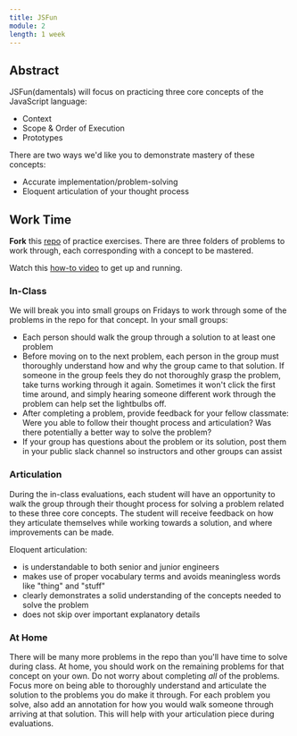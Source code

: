 ```yaml
---
title: JSFun
module: 2
length: 1 week
---
```


## Abstract

JSFun(damentals) will focus on practicing three core concepts of the JavaScript language:

* Context
* Scope & Order of Execution
* Prototypes

There are two ways we'd like you to demonstrate mastery of these concepts:

* Accurate implementation/problem-solving
* Eloquent articulation of your thought process


## Work Time

**Fork** this [repo](https://github.com/turingschool-examples/jsFun) of practice exercises. There are three folders of problems to work through, each corresponding with a concept to be mastered.

Watch this [how-to video](https://vimeo.com/388545928) to get up and running. 


### In-Class

We will break you into small groups on Fridays to work through some of the problems in the repo for that concept. In your small groups:

* Each person should walk the group through a solution to at least one problem
* Before moving on to the next problem, each person in the group must thoroughly understand how and why the group came to that solution. If someone in the group feels they do not thoroughly grasp the problem, take turns working through it again. Sometimes it won't click the first time around, and simply hearing someone different work through the problem can help set the lightbulbs off.
* After completing a problem, provide feedback for your fellow classmate: Were you able to follow their thought process and articulation? Was there potentially a better way to solve the problem?
* If your group has questions about the problem or its solution, post them in your public slack channel so instructors and other groups can assist


### Articulation

During the in-class evaluations, each student will have an opportunity to walk the group through their thought process for solving a problem related to these three core concepts. The student will receive feedback on how they articulate themselves while working towards a solution, and where improvements can be made.

Eloquent articulation:

* is understandable to both senior and junior engineers
* makes use of proper vocabulary terms and avoids meaningless words like "thing" and "stuff"
* clearly demonstrates a solid understanding of the concepts needed to solve the problem
* does not skip over important explanatory details


### At Home

There will be many more problems in the repo than you'll have time to solve during class. At home, you should work on the remaining problems for that concept on your own. Do not worry about completing *all* of the problems. Focus more on being able to thoroughly understand and articulate the solution to the problems you do make it through. For each problem you solve, also add an annotation for how you would walk someone through arriving at that solution. This will help with your articulation piece during evaluations.
